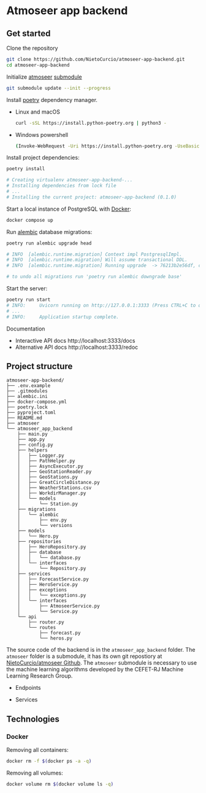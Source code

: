 # Atmoseer app backend

## Get started

Clone the repository
```sh
git clone https://github.com/NietoCurcio/atmoseer-app-backend.git
cd atmoseer-app-backend
```

Initialize [atmoseer](https://github.com/MLRG-CEFET-RJ/atmoseer) [submodule](https://git-scm.com/book/en/v2/Git-Tools-Submodules)
```sh
git submodule update --init --progress
```

Install [poetry](https://github.com/python-poetry/poetry) dependency manager.
  - Linux and macOS
    ```sh
    curl -sSL https://install.python-poetry.org | python3 -
    ```

  - Windows powershell
    ```sh
    (Invoke-WebRequest -Uri https://install.python-poetry.org -UseBasicParsing).Content | python -
    ```

Install project dependencies:
```sh
poetry install

# Creating virtualenv atmoseer-app-backend-...
# Installing dependencies from lock file
# ...
# Installing the current project: atmoseer-app-backend (0.1.0)
```

Start a local instance of PostgreSQL with [Docker](https://hub.docker.com/_/postgres):
```sh
docker compose up
```

Run [alembic](https://alembic.sqlalchemy.org/en/latest/tutorial.html) database migrations:
```sh
poetry run alembic upgrade head

# INFO  [alembic.runtime.migration] Context impl PostgresqlImpl.
# INFO  [alembic.runtime.migration] Will assume transactional DDL.
# INFO  [alembic.runtime.migration] Running upgrade  -> 76213b2e56df, create hero table

# to undo all migrations run 'poetry run alembic downgrade base'
```

Start the server:
```sh
poetry run start
# INFO:     Uvicorn running on http://127.0.0.1:3333 (Press CTRL+C to quit)
# ...
# INFO:     Application startup complete.
```

Documentation

- Interactive API docs http://localhost:3333/docs
- Alternative API docs http://localhost:3333/redoc

## Project structure

```
atmoseer-app-backend/
├── .env.example
├── .gitmodules
├── alembic.ini
├── docker-compose.yml
├── poetry.lock
├── pyproject.toml
├── README.md
├── atmoseer
└── atmoseer_app_backend
    ├── main.py
    ├── app.py
    ├── config.py
    ├── helpers
    │   ├── Logger.py
    │   ├── PathHelper.py
    │   ├── AsyncExecutor.py
    │   ├── GeoStationReader.py
    │   ├── GeoStations.py
    │   ├── GreatCircleDistance.py
    │   ├── WeatherStations.csv
    │   ├── WorkdirManager.py
    │   └── models
    │       └── Station.py
    ├── migrations
    │   └── alembic
    │       ├── env.py
    │       └── versions
    ├── models
    │   └── Hero.py
    ├── repositories
    │   ├── HeroRepository.py
    │   ├── database
    │   │   └── database.py
    │   └── interfaces
    │       └── Repository.py
    ├── services
    │   ├── ForecastService.py
    │   ├── HeroService.py
    │   ├── exceptions
    │   │   └── exceptions.py
    │   └── interfaces
    │       ├── AtmoseerService.py
    │       └── Service.py
    └── api
        ├── router.py
        └── routes
            ├── forecast.py
            └── heros.py
```

The source code of the backend is in the `atmoseer_app_backend` folder. The `atmoseer` folder is a submodule, it has its own git repostiory at [NietoCurcio/atmoseer Github](https://github.com/NietoCurcio/atmoseer). The `atmoseer` submodule is necessary to use the machine learning algorithms developed by the CEFET-RJ Machine Learning Research Group.

- Endpoints

- Services

## Technologies

### Docker

Removing all containers:
```sh
docker rm -f $(docker ps -a -q)
```

Removing all volumes:
```sh
docker volume rm $(docker volume ls -q)
```